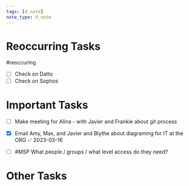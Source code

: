 ```yaml
---
tags: [d_note]
note_type: d_note
---
```


# Reoccurring Tasks

#reoccuring

- [ ] Check on Datto
- [ ] Check on Sophos

# Important Tasks
- [ ] Make meeting for Alina - with Javier and Frankie about git process
- [x] Email Amy, Max, and Javier and Blythe about diagraming for IT at the ORG ✅ 2023-03-16
- [ ] #MSP What people / groups / what level access do they need?


# Other Tasks
